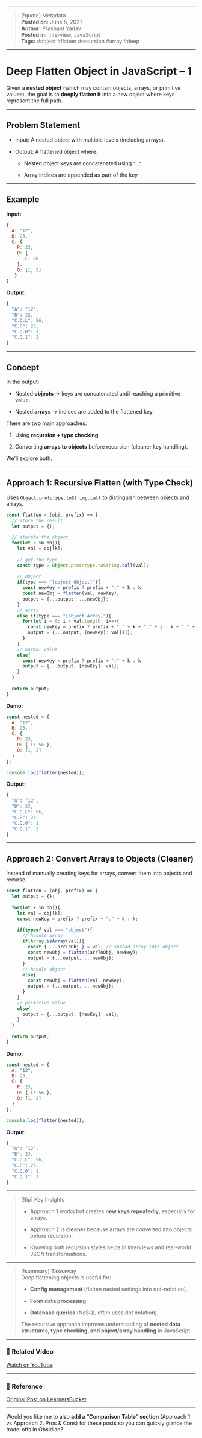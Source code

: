 
---

> [!quote] Metadata  
> **Posted on:** June 5, 2021  
> **Author:** Prashant Yadav  
> **Posted in:** Interview, JavaScript  
> **Tags:** #object #flatten #recursion #array #deep

---

# Deep Flatten Object in JavaScript – 1

Given a **nested object** (which may contain objects, arrays, or primitive values), the goal is to **deeply flatten it** into a new object where keys represent the full path.

---

## Problem Statement

- Input: A nested object with multiple levels (including arrays).
    
- Output: A flattened object where:
    
    - Nested object keys are concatenated using `"."`
        
    - Array indices are appended as part of the key
        

---

## Example

**Input:**

```javascript
{
  A: "12",
  B: 23,
  C: {
    P: 23,
    O: {
       L: 56
    },
    Q: [1, 2]
   }   
}
```

**Output:**

```javascript
{
  "A": "12",
  "B": 23,
  "C.O.L": 56,
  "C.P": 23,
  "C.Q.0": 1,
  "C.Q.1": 2
}
```

---

## Concept

In the output:

- Nested **objects** → keys are concatenated until reaching a primitive value.
    
- Nested **arrays** → indices are added to the flattened key.
    

There are two main approaches:

1. Using **recursion + type checking**
    
2. Converting **arrays to objects** before recursion (cleaner key handling).
    

We’ll explore both.

---

## Approach 1: Recursive Flatten (with Type Check)

Uses `Object.prototype.toString.call` to distinguish between objects and arrays.

```javascript
const flatten = (obj, prefix) => {
  // store the result
  let output = {};
  
  // iterate the object 
  for(let k in obj){
    let val = obj[k];
    
    // get the type
    const type = Object.prototype.toString.call(val);
    
    // object
    if(type === "[object Object]"){
      const newKey = prefix ? prefix + "." + k : k;
      const newObj = flatten(val, newKey);
      output = {...output, ...newObj};
    }
    // array
    else if(type === "[object Array]"){
      for(let i = 0; i < val.length; i++){
        const newKey = prefix ? prefix + "." + k + "." + i : k + "." + i;
        output = {...output, [newKey]: val[i]};
      }
    }
    // normal value
    else{
      const newKey = prefix ? prefix + "." + k : k;
      output = {...output, [newKey]: val};
    }
  }
  
  return output;
}
```

**Demo:**

```javascript
const nested = {
  A: "12",
  B: 23,
  C: {
    P: 23,
    O: { L: 56 },
    Q: [1, 2]
  }   
};

console.log(flatten(nested));
```

**Output:**

```javascript
{
  "A": "12",
  "B": 23,
  "C.O.L": 56,
  "C.P": 23,
  "C.Q.0": 1,
  "C.Q.1": 2
}
```

---

## Approach 2: Convert Arrays to Objects (Cleaner)

Instead of manually creating keys for arrays, convert them into objects and recurse.

```javascript
const flatten = (obj, prefix) => {
  let output = {};
  
  for(let k in obj){
    let val = obj[k];
    const newKey = prefix ? prefix + "." + k : k;
    
    if(typeof val === "object"){
      // handle array
      if(Array.isArray(val)){
        const { ...arrToObj } = val; // spread array into object
        const newObj = flatten(arrToObj, newKey);
        output = {...output, ...newObj};
      }
      // handle object
      else{
        const newObj = flatten(val, newKey);
        output = {...output, ...newObj};  
      }
    }
    // primitive value
    else{
      output = {...output, [newKey]: val};
    }
  }
  
  return output;
}
```

**Demo:**

```javascript
const nested = {
  A: "12",
  B: 23,
  C: {
    P: 23,
    O: { L: 56 },
    Q: [1, 2]
  }   
};

console.log(flatten(nested));
```

**Output:**

```javascript
{
  "A": "12",
  "B": 23,
  "C.O.L": 56,
  "C.P": 23,
  "C.Q.0": 1,
  "C.Q.1": 2
}
```

---

> [!tip] Key Insights
> 
> - Approach 1 works but creates **new keys repeatedly**, especially for arrays.
>     
> - Approach 2 is **cleaner** because arrays are converted into objects before recursion.
>     
> - Knowing both recursion styles helps in interviews and real-world JSON transformations.
>     

---

> [!summary] Takeaway  
> Deep flattening objects is useful for:
> 
> - **Config management** (flatten nested settings into dot-notation).
>     
> - **Form data processing**.
>     
> - **Database queries** (NoSQL often uses dot notation).
>     
> 
> The recursive approach improves understanding of **nested data structures, type checking, and object/array handling** in JavaScript.

---

### 🎥 Related Video

[Watch on YouTube](https://youtu.be/z3isDlyMqog)

---

### 📎 Reference

[Original Post on LearnersBucket](https://learnersbucket.com/examples/interview/deep-flatten-object-in-javascript-1/)

---

Would you like me to also **add a “Comparison Table” section** (Approach 1 vs Approach 2: Pros & Cons) for these posts so you can quickly glance the trade-offs in Obsidian?